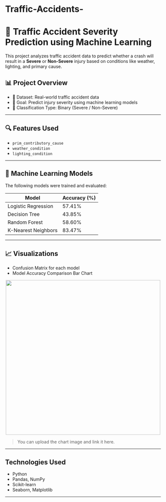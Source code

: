 # Traffic-Accidents-
# 🚧 Traffic Accident Severity Prediction using Machine Learning

This project analyzes traffic accident data to predict whether a crash will result in a **Severe** or **Non-Severe** injury based on conditions like weather, lighting, and primary cause.

## 📊 Project Overview

- 📁 Dataset: Real-world traffic accident data
- 🎯 Goal: Predict injury severity using machine learning models
- 📌 Classification Type: Binary (Severe / Non-Severe)

---

## 🔍 Features Used

- `prim_contributory_cause`
- `weather_condition`
- `lighting_condition`

---

## 🧠 Machine Learning Models

The following models were trained and evaluated:

| Model                | Accuracy (%) |
|----------------------|--------------|
| Logistic Regression  | 57.41%         |
| Decision Tree        | 43.85%         |
| Random Forest        | 58.60%         |
| K-Nearest Neighbors  | 83.47%         |



---

## 📈 Visualizations

- Confusion Matrix for each model
- Model Accuracy Comparison Bar Chart

<p align="center">
  <img src="path_to_accuracy_chart.png" width="500"/>
</p>

> You can upload the chart image and link it here.

---

##  Technologies Used

- Python
- Pandas, NumPy
- Scikit-learn
- Seaborn, Matplotlib

---
